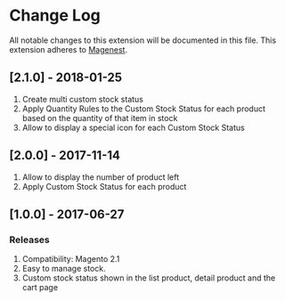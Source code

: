 # Change Log
All notable changes to this extension will be documented in this file.
This extension adheres to [Magenest](http://magenest.com/).

## [2.1.0] - 2018-01-25
1. Create multi custom stock status
2. Apply Quantity Rules to the Custom Stock Status for each product based on the quantity of that item in stock
3. Allow to display a special icon for each Custom Stock Status

## [2.0.0] - 2017-11-14
1. Allow to display the number of product left
2. Apply Custom Stock Status for each product

## [1.0.0] - 2017-06-27
### Releases
1. Compatibility: Magento 2.1
2. Easy to manage stock.
2. Custom stock status shown in the list product, detail product and the cart page
